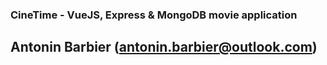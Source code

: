 ### CineTime - VueJS, Express & MongoDB movie application

## Antonin Barbier (antonin.barbier@outlook.com)